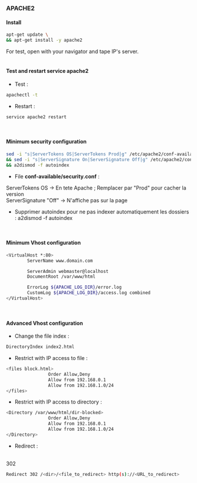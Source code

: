 ### APACHE2


#### Install

```bash
apt-get update \
&& apt-get install -y apache2
```
For test, open with your navigator and tape IP's server.
<br/><br/>


#### Test and restart service apache2

* Test :
```bash
apachectl -t
```

* Restart :
```bash
service apache2 restart
```
<br/>


#### Minimum security configuration

```bash
sed -i "s|ServerTokens OS|ServerTokens Prod|g" /etc/apache2/conf-available/security.conf \
&& sed -i "s|ServerSignature On|ServerSignature Off|g" /etc/apache2/conf-available/security.conf \
&& a2dismod -f autoindex
```

* File **conf-available/security.conf** :

ServerTokens OS -> En tete Apache ; Remplacer par "Prod" pour cacher la version
<br/>
ServerSignature "Off" -> N'affiche pas sur la page

* Supprimer autoindex pour ne pas indexer automatiquement les dossiers :
a2dismod -f autoindex
<br/>


#### Minimum Vhost configuration

```bash
<VirtualHost *:80>
        ServerName www.domain.com

        ServerAdmin webmaster@localhost
        DocumentRoot /var/www/html

        ErrorLog ${APACHE_LOG_DIR}/error.log
        CustomLog ${APACHE_LOG_DIR}/access.log combined
</VirtualHost>
```
<br/>


#### Advanced Vhost configuration

* Change the file index :
```bash
DirectoryIndex index2.html
```

* Restrict with IP access to file :
```bash
<files block.html>
                Order Allow,Deny
                Allow from 192.168.0.1
                Allow from 192.168.1.0/24
</files>       
```

* Restrict with IP access to directory :
```bash
<Directory /var/www/html/dir-blocked>
                Order Allow,Deny
                Allow from 192.168.0.1
                Allow from 192.168.1.0/24
</Directory>
```

* Redirect :
<br/>
302

```bash
Redirect 302 /<dir>/<file_to_redirect> http(s)://<URL_to_redirect>
```
